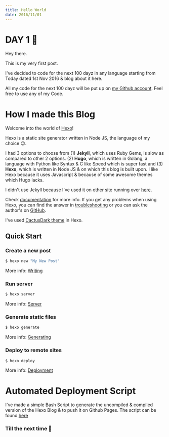 ```yaml
---
title: Hello World
date: 2016/11/01
---
```


# DAY 1 👾 

Hey there. 

This is my very first post. 

I've decided to code for the next 100 dayz in any language starting from Today dated 1st Nov 2016 & blog about it here. 

All my code for the next 100 dayz will be put up on [my Github account](https://github.com/deadcoder0904). Feel free to use any of my Code. 

# How I made this Blog

Welcome into the world of [Hexo](https://hexo.io/)! 

Hexo is a static site generator written in Node JS, the language of my choice 😉. 

I had 3 options to choose from 
(1) **Jekyll**, which uses Ruby Gems, is slow as compared to other 2 options. 
(2) **Hugo**, which is written in Golang, a language with Python like Syntax & C like Speed which is super fast 
and
(3) **Hexo**, which is written in Node JS & on which this blog is built upon. I like Hexo because it uses Javascript & because of some awesome themes which Hugo lacks.

I didn't use Jekyll because I've used it on other site running over [here](https://deadcoder0904.github.io/).

Check [documentation](https://hexo.io/docs/) for more info. If you get any problems when using Hexo, you can find the answer in [troubleshooting](https://hexo.io/docs/troubleshooting.html) or 
you can ask the author's on [GitHub](https://github.com/hexojs/hexo/issues).

I've used [CactusDark theme](https://github.com/probberechts/cactus-dark/) in Hexo.

## Quick Start

### Create a new post

``` bash
$ hexo new "My New Post"
```

More info: [Writing](https://hexo.io/docs/writing.html)

### Run server

``` bash
$ hexo server
```

More info: [Server](https://hexo.io/docs/server.html)

### Generate static files

``` bash
$ hexo generate
```

More info: [Generating](https://hexo.io/docs/generating.html)

### Deploy to remote sites

``` bash
$ hexo deploy
```

More info: [Deployment](https://hexo.io/docs/deployment.html)

# Automated Deployment Script 

I've made a simple Bash Script to generate the uncompiled & compiled version of the Hexo Blog & to push it on Github Pages. The script can be found [here](https://github.com/deadcoder0904/personal-bash-scripts/blob/master/runHexoAndPush2Github.sh)

### Till the next time 👻